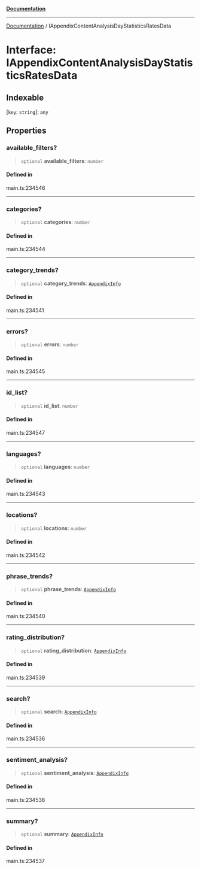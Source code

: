 [**Documentation**](../README.md)

***

[Documentation](../README.md) / IAppendixContentAnalysisDayStatisticsRatesData

# Interface: IAppendixContentAnalysisDayStatisticsRatesData

## Indexable

 \[`key`: `string`\]: `any`

## Properties

### available\_filters?

> `optional` **available\_filters**: `number`

#### Defined in

main.ts:234546

***

### categories?

> `optional` **categories**: `number`

#### Defined in

main.ts:234544

***

### category\_trends?

> `optional` **category\_trends**: [`AppendixInfo`](../classes/AppendixInfo.md)

#### Defined in

main.ts:234541

***

### errors?

> `optional` **errors**: `number`

#### Defined in

main.ts:234545

***

### id\_list?

> `optional` **id\_list**: `number`

#### Defined in

main.ts:234547

***

### languages?

> `optional` **languages**: `number`

#### Defined in

main.ts:234543

***

### locations?

> `optional` **locations**: `number`

#### Defined in

main.ts:234542

***

### phrase\_trends?

> `optional` **phrase\_trends**: [`AppendixInfo`](../classes/AppendixInfo.md)

#### Defined in

main.ts:234540

***

### rating\_distribution?

> `optional` **rating\_distribution**: [`AppendixInfo`](../classes/AppendixInfo.md)

#### Defined in

main.ts:234539

***

### search?

> `optional` **search**: [`AppendixInfo`](../classes/AppendixInfo.md)

#### Defined in

main.ts:234536

***

### sentiment\_analysis?

> `optional` **sentiment\_analysis**: [`AppendixInfo`](../classes/AppendixInfo.md)

#### Defined in

main.ts:234538

***

### summary?

> `optional` **summary**: [`AppendixInfo`](../classes/AppendixInfo.md)

#### Defined in

main.ts:234537
